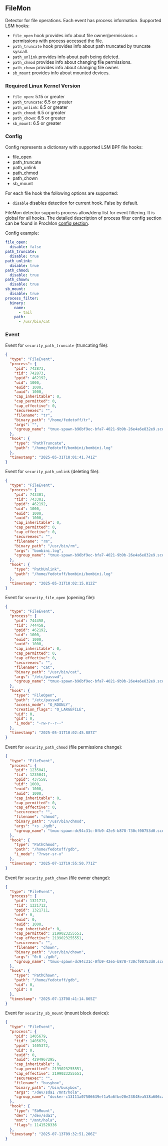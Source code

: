 ## FileMon

Detector for file operations. Each event has process information. Supported LSM hooks:

* `file_open` hook  provides info about file owner/permissions + permissions with process accessed the file.
* `path_truncate` hook provides info about path truncated by truncate syscall.
* `path_unlink` provides info about path being deleted.
* `path_chmod` provides info about changing file permissions.
* `path_chown` provides info about changing file owner.
* `sb_mount` provides info about mounted devices.

### Required Linux Kernel Version

* `file_open`: 5.15 or greater
* `path_truncate`: 6.5 or greater 
* `path_unlink`: 6.5 or greater
* `path_chmod`: 6.5 or greater
* `path_chown`: 6.5 or greater
* `sb_mount`: 6.5 or greater

### Config

Config represents a dictionary with supported LSM BPF file hooks:

* file_open
* path_truncate
* path_unlink
* path_chmod
* path_chown
* sb_mount

For each file hook the following options are supported:

* `disable` disables detection for current hook. False by default.

FileMon detector supports process allow/deny list for event filtering. It is global for all hooks.
The detailed description of process filter config section can be found in ProcMon [config section](procmon.md#config).

Config example:

```yaml
file_open:
  disable: false
path_truncate:
  disable: true
path_unlink:
  disable: true
path_chmod:
  disable: true
path_chown:
  disable: true
sb_mount:
  disable: true
process_filter:
  binary:
    name:
      - tail
    path:
      - /usr/bin/cat
```

### Event

Event for `security_path_truncate` (truncating file):

```json
{
  "type": "FileEvent",
  "process": {
    "pid": 742873,
    "tid": 742873,
    "ppid": 462192,
    "uid": 1000,
    "euid": 1000,
    "auid": 1000,
    "cap_inheritable": 0,
    "cap_permitted": 0,
    "cap_effective": 0,
    "secureexec": "",
    "filename": "tr",
    "binary_path": "/home/fedotoff/tr",
    "args": "",
    "cgroup_name": "tmux-spawn-b96bf9ec-bfa7-4021-9b9b-26e4a6e832e9.scope"
  },
  "hook": {
    "type": "PathTruncate",
    "path": "/home/fedotoff/bombini/bombini.log"
  },
  "timestamp": "2025-05-31T10:01:41.741Z"
}
```

Event for `security_path_unlink` (deleting file):

```json
{
  "type": "FileEvent",
  "process": {
    "pid": 743301,
    "tid": 743301,
    "ppid": 462192,
    "uid": 1000,
    "euid": 1000,
    "auid": 1000,
    "cap_inheritable": 0,
    "cap_permitted": 0,
    "cap_effective": 0,
    "secureexec": "",
    "filename": "rm",
    "binary_path": "/usr/bin/rm",
    "args": "bombini.log",
    "cgroup_name": "tmux-spawn-b96bf9ec-bfa7-4021-9b9b-26e4a6e832e9.scope"
  },
  "hook": {
    "type": "PathUnlink",
    "path": "/home/fedotoff/bombini/bombini.log"
  },
  "timestamp": "2025-05-31T10:02:15.812Z"
}
```

Event for `security_file_open` (opening file):

```json
{
  "type": "FileEvent",
  "process": {
    "pid": 744458,
    "tid": 744458,
    "ppid": 462192,
    "uid": 1000,
    "euid": 1000,
    "auid": 1000,
    "cap_inheritable": 0,
    "cap_permitted": 0,
    "cap_effective": 0,
    "secureexec": "",
    "filename": "cat",
    "binary_path": "/usr/bin/cat",
    "args": "/etc/passwd",
    "cgroup_name": "tmux-spawn-b96bf9ec-bfa7-4021-9b9b-26e4a6e832e9.scope"
  },
  "hook": {
    "type": "FileOpen",
    "path": "/etc/passwd",
    "access_mode": "O_RDONLY",
    "creation_flags": "O_LARGEFILE",
    "uid": 0,
    "gid": 0,
    "i_mode": "-rw-r--r--"
  },
  "timestamp": "2025-05-31T10:02:45.887Z"
}
```

Event for `security_path_chmod` (file permissions change):

```json
{
  "type": "FileEvent",
  "process": {
    "pid": 1235041,
    "tid": 1235041,
    "ppid": 437558,
    "uid": 1000,
    "euid": 1000,
    "auid": 1000,
    "cap_inheritable": 0,
    "cap_permitted": 0,
    "cap_effective": 0,
    "secureexec": "",
    "filename": "chmod",
    "binary_path": "/usr/bin/chmod",
    "args": "+s ./gdb",
    "cgroup_name": "tmux-spawn-dc94c31c-0fb9-42e5-b878-730cf00753d0.scope"
  },
  "hook": {
    "type": "PathChmod",
    "path": "/home/fedotoff/gdb",
    "i_mode": "?rwsr-sr-x"
  },
  "timestamp": "2025-07-12T19:55:50.771Z"
}
```

Event for `security_path_chown` (file owner change):

```json
{
  "type": "FileEvent",
  "process": {
    "pid": 1321712,
    "tid": 1321712,
    "ppid": 1321711,
    "uid": 0,
    "euid": 0,
    "auid": 1000,
    "cap_inheritable": 0,
    "cap_permitted": 2199023255551,
    "cap_effective": 2199023255551,
    "secureexec": "",
    "filename": "chown",
    "binary_path": "/usr/bin/chown",
    "args": "0:0 ./gdb",
    "cgroup_name": "tmux-spawn-dc94c31c-0fb9-42e5-b878-730cf00753d0.scope"
  },
  "hook": {
    "type": "PathChown",
    "path": "/home/fedotoff/gdb",
    "uid": 0,
    "gid": 0
  },
  "timestamp": "2025-07-13T08:41:14.865Z"
}
```

Event for `security_sb_mount` (mount block device):

```json
{
  "type": "FileEvent",
  "process": {
    "pid": 1405679,
    "tid": 1405679,
    "ppid": 1405372,
    "uid": 0,
    "euid": 0,
    "auid": 4294967295,
    "cap_inheritable": 0,
    "cap_permitted": 2199023255551,
    "cap_effective": 2199023255551,
    "secureexec": "",
    "filename": "busybox",
    "binary_path": "/bin/busybox",
    "args": "/dev/sda1 /mnt/hola",
    "cgroup_name": "docker-c13111a07506639ef1a9a6fbe20e23848ea538a606ca913e91fbd4b715ea3385.scope"
  },
  "hook": {
    "type": "SbMount",
    "dev": "/dev/sda1",
    "mnt": "/mnt/hola",
    "flags": 1141528336
  },
  "timestamp": "2025-07-13T09:32:51.206Z"
}
```